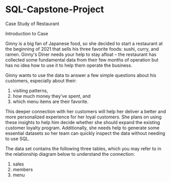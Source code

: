 # SQL-Capstone-Project
Case Study of  Restaurant

Introduction to Case

Ginny is a big fan of Japanese food, so she decided to start a restaurant at the beginning of 2021 that sells his three favorite
foods: sushi, curry, and ramen.
 Ginny's Diner needs your help to stay afloat – the restaurant has collected some fundamental data from their few months of
operation but has no idea how to use it to help them operate the business.

Ginny wants to use the data to answer a few simple questions about his customers, especially about their:
1. visiting patterns,
2. how much money they’ve spent, and
3. which menu items are their favorite.

This deeper connection with her customers will help her deliver a better and more personalized experience for her loyal
customers.
She plans on using these insights to help him decide whether she should expand the existing customer loyalty program.
Additionally, she needs help to generate some essential datasets so her team can quickly inspect the data without needing to
use SQL.

The data set contains the following three tables, which you may refer to in the relationship diagram below to understand the
connection:
1. sales
2. members
3. menu
